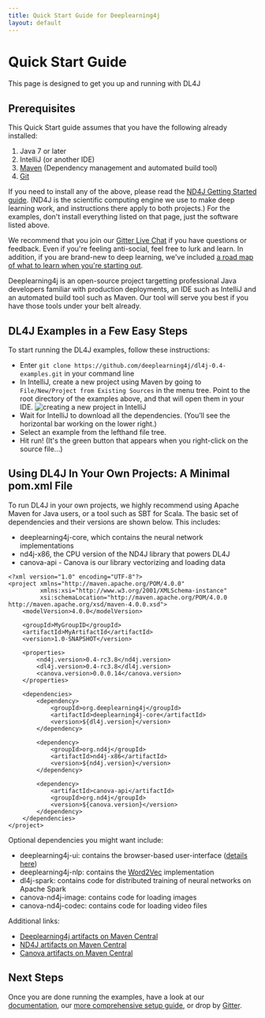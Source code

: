 ```yaml
---
title: Quick Start Guide for Deeplearning4j
layout: default
---
```


Quick Start Guide
=========================================

This page is designed to get you up and running with DL4J 

## Prerequisites

This Quick Start guide assumes that you have the following already installed:

1. Java 7 or later
2. IntelliJ (or another IDE)
3. [Maven](https://maven.apache.org/) (Dependency management and automated build tool)
4. [Git](https://git-scm.com/)
 
If you need to install any of the above, please read the [ND4J Getting Started guide](http://nd4j.org/getstarted.html). (ND4J is the scientific computing engine we use to make deep learning work, and instructions there apply to both projects.) For the examples, don't install everything listed on that page, just the software listed above. 

We recommend that you join our [Gitter Live Chat](https://gitter.im/deeplearning4j/deeplearning4j) if you have questions or feedback. Even if you're feeling anti-social, feel free to lurk and learn. In addition, if you are brand-new to deep learning, we've included [a road map of what to learn when you're starting out](../deeplearningforbeginners.html). 

Deeplearning4j is an open-source project targetting professional Java developers familiar with production deployments, an IDE such as IntelliJ and an automated build tool such as Maven. Our tool will serve you best if you have those tools under your belt already.

## DL4J Examples in a Few Easy Steps

To start running the DL4J examples, follow these instructions:

* Enter `git clone https://github.com/deeplearning4j/dl4j-0.4-examples.git` in your command line
* In IntelliJ, create a new project using Maven by going to `File/New/Project from Existing Sources` in the menu tree. Point to the root directory of the examples above, and that will open them in your IDE. 
![creating a new project in IntelliJ](../img/IntelliJ_New_Project.png)
* Wait for IntelliJ to download all the dependencies. (You’ll see the horizontal bar working on the lower right.)
* Select an example from the lefthand file tree.
* Hit run! (It's the green button that appears when you right-click on the source file...)


## Using DL4J In Your Own Projects: A Minimal pom.xml File

To run DL4J in your own projects, we highly recommend using Apache Maven for Java users, or a tool such as SBT for Scala. The basic set of dependencies and their versions are shown below. This includes:

- deeplearning4j-core, which contains the neural network implementations
- nd4j-x86, the CPU version of the ND4J library that powers DL4J
- canova-api - Canova is our library vectorizing and loading data


```
<?xml version="1.0" encoding="UTF-8"?>
<project xmlns="http://maven.apache.org/POM/4.0.0"
         xmlns:xsi="http://www.w3.org/2001/XMLSchema-instance"
         xsi:schemaLocation="http://maven.apache.org/POM/4.0.0 http://maven.apache.org/xsd/maven-4.0.0.xsd">
    <modelVersion>4.0.0</modelVersion>

    <groupId>MyGroupID</groupId>
    <artifactId>MyArtifactId</artifactId>
    <version>1.0-SNAPSHOT</version>

    <properties>
        <nd4j.version>0.4-rc3.8</nd4j.version>
        <dl4j.version>0.4-rc3.8</dl4j.version>
        <canova.version>0.0.0.14</canova.version>
    </properties>

    <dependencies>
        <dependency>
            <groupId>org.deeplearning4j</groupId>
            <artifactId>deeplearning4j-core</artifactId>
            <version>${dl4j.version}</version>
        </dependency>

        <dependency>
            <groupId>org.nd4j</groupId>
            <artifactId>nd4j-x86</artifactId>
            <version>${nd4j.version}</version>
        </dependency>
        
        <dependency>
            <artifactId>canova-api</artifactId>
            <groupId>org.nd4j</groupId>
            <version>${canova.version}</version>
        </dependency>
    </dependencies>
</project>
```

Optional dependencies you might want include:

- deeplearning4j-ui: contains the browser-based user-interface ([details here](http://deeplearning4j.org/visualization))
- deeplearning4j-nlp: contains the [Word2Vec](http://deeplearning4j.org/word2vec) implementation
- dl4j-spark: contains code for distributed training of neural networks on Apache Spark
- canova-nd4j-image: contains code for loading images
- canova-nd4j-codec: contains code for loading video files

Additional links:

- [Deeplearning4j artifacts on Maven Central](http://search.maven.org/#search%7Cga%7C1%7Cdeeplearning4j)
- [ND4J artifacts on Maven Central](http://search.maven.org/#search%7Cga%7C1%7Cnd4j)
- [Canova artifacts on Maven Central](http://search.maven.org/#search%7Cga%7C1%7Ccanova)


## Next Steps

Once you are done running the examples, have a look at our [documentation](http://deeplearning4j.org/documentation), our [more comprehensive setup guide](http://deeplearning4j.org/gettingstarted), or drop by [Gitter](https://gitter.im/deeplearning4j/deeplearning4j).
